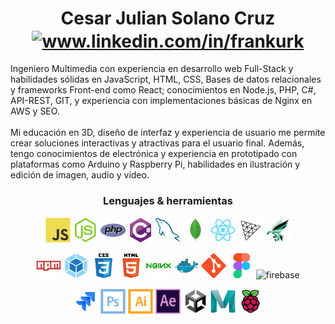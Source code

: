 <h1 align="center">
  Cesar Julian Solano Cruz <br />
  <a href="https://www.linkedin.com/in/julianscruz/" target="blank"
    ><img
      align="center"
      src="https://img.icons8.com/color/48/000000/linkedin.png"
      alt="www.linkedin.com/in/frankurk"
      width="50"
  /></a>
</h1>

<p align="left">
  Ingeniero Multimedia con experiencia en desarrollo web Full-Stack y
  habilidades sólidas en JavaScript, HTML, CSS, Bases de datos relacionales y
  frameworks Front-end como React; conocimientos en Node.js, PHP, C#, API-REST,
  GIT, y experiencia con implementaciones básicas de Nginx en AWS y SEO. <br /><br />
  Mi educación en 3D, diseño de interfaz y experiencia de usuario me permite crear
  soluciones interactivas y atractivas para el usuario final. Además, tengo
  conocimientos de electrónica y experiencia en prototipado con plataformas como
  Arduino y Raspberry Pi, habilidades en ilustración y edición de imagen, audio
  y video.
</p>

<h3 align="center">Lenguajes & herramientas</h3>

<p align="center">
  <img
    src="https://raw.githubusercontent.com/devicons/devicon/master/icons/javascript/javascript-original.svg"
    alt="javascript"
    width="40"
    height="40"
  />
  <img
    src="https://raw.githubusercontent.com/devicons/devicon/master/icons/nodejs/nodejs-original.svg"
    alt="nodejs"
    width="40"
    height="40"
  />
  <img
    src="https://raw.githubusercontent.com/devicons/devicon/master/icons/php/php-original.svg"
    alt="php"
    width="40"
    height="40"
  />
  <img
    src="https://raw.githubusercontent.com/devicons/devicon/master/icons/csharp/csharp-original.svg"
    alt="c#"
    width="40"
    height="40"
  />
  <img
    src="https://raw.githubusercontent.com/devicons/devicon/master/icons/mysql/mysql-original.svg"
    alt="mysql"
    width="40"
    height="40"
  />
  <img
    src="https://raw.githubusercontent.com/devicons/devicon/master/icons/mongodb/mongodb-original.svg"
    alt="mongodb"
    width="40"
    height="40"
  />
  <img
    src="https://raw.githubusercontent.com/devicons/devicon/master/icons/react/react-original.svg"
    alt="react"
    width="40"
    height="40"
  />
  <img
    src="https://raw.githubusercontent.com/devicons/devicon/master/icons/threejs/threejs-original.svg"
    alt="threejs"
    width="40"
    height="40"
  />
  <img
    src="https://raw.githubusercontent.com/devicons/devicon/master/icons/phalcon/phalcon-original.svg"
    alt="phalcon"
    width="40"
    height="40"
  />
</p>
<p align="center">
  <img
    src="https://raw.githubusercontent.com/devicons/devicon/master/icons/npm/npm-original-wordmark.svg"
    alt="npm"
    width="40"
    height="40"
  />
  <img
    src="https://raw.githubusercontent.com/devicons/devicon/master/icons/webpack/webpack-original.svg"
    alt="webpack"
    width="40"
    height="40"
  />
  <img
    src="https://raw.githubusercontent.com/devicons/devicon/master/icons/css3/css3-original-wordmark.svg"
    alt="css3"
    width="40"
    height="40"
  />
  <img
    src="https://raw.githubusercontent.com/devicons/devicon/master/icons/html5/html5-original-wordmark.svg"
    alt="html5"
    width="40"
    height="40"
  />
  <img
    src="https://raw.githubusercontent.com/devicons/devicon/master/icons/nginx/nginx-original.svg"
    alt="nginx"
    width="40"
    height="40"
  />
  <img
    src="https://raw.githubusercontent.com/devicons/devicon/master/icons/docker/docker-original.svg"
    alt="docker"
    width="40"
    height="40"
  />
  <img
    src="https://raw.githubusercontent.com/devicons/devicon/master/icons/git/git-original.svg"
    alt="git"
    width="40"
    height="40"
  />
  <img
    src="https://raw.githubusercontent.com/devicons/devicon/master/icons/figma/figma-original.svg"
    alt="figma"
    width="40"
    height="40"
  />
  <img
    src="https://www.vectorlogo.zone/logos/firebase/firebase-icon.svg"
    alt="firebase"
    width="40"
    height="40"
  />
</p>
<p align="center">
  <img
    src="https://raw.githubusercontent.com/devicons/devicon/master/icons/jira/jira-original.svg"
    alt="jira"
    width="40"
    height="40"
  />
  <img
    src="https://raw.githubusercontent.com/devicons/devicon/master/icons/photoshop/photoshop-line.svg"
    alt="photoshop"
    width="40"
    height="40"
  />
  <img
    src="https://raw.githubusercontent.com/devicons/devicon/master/icons/illustrator/illustrator-line.svg"
    alt="illustrator"
    width="40"
    height="40"
  />
  <img
    src="https://raw.githubusercontent.com/devicons/devicon/master/icons/aftereffects/aftereffects-original.svg"
    alt="aftereffects"
    width="40"
    height="40"
  />
  <img
    src="https://raw.githubusercontent.com/devicons/devicon/master/icons/unity/unity-original.svg"
    alt="unity"
    width="40"
    height="40"
  />
  <img
    src="https://raw.githubusercontent.com/devicons/devicon/master/icons/maya/maya-original.svg"
    alt="maya"
    width="40"
    height="40"
  />
  <img
    src="https://raw.githubusercontent.com/devicons/devicon/master/icons/raspberrypi/raspberrypi-original.svg"
    alt="raspberrypi"
    width="40"
    height="40"
  />
</p>

<br>

<!--
**julianscruz/julianscruz** is a ✨ _special_ ✨ repository because its `README.md` (this file) appears on your GitHub profile.

Here are some ideas to get you started:

- 🔭 I’m currently working on ...
- 🌱 I’m currently learning ...
- 👯 I’m looking to collaborate on ...
- 🤔 I’m looking for help with ...
- 💬 Ask me about ...
- 📫 How to reach me: ...
- 😄 Pronouns: ...
- ⚡ Fun fact: ...
-->
